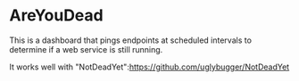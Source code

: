 # AreYouDead

This is a dashboard that pings endpoints at scheduled intervals 
to determine if a web service is still running.

It works well with "NotDeadYet":https://github.com/uglybugger/NotDeadYet
